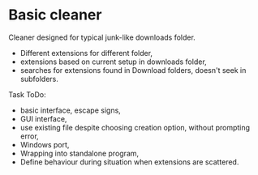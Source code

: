 # Basic cleaner #

Cleaner designed for typical junk-like downloads folder. 

- Different extensions for different folder,
- extensions based on current setup in downloads folder,
- searches for extensions found in Download folders, doesn't seek in subfolders.

Task ToDo:
- basic interface, escape signs,
- GUI interface,
- use existing file despite choosing creation option, without prompting error,
- Windows port,
- Wrapping into standalone program, 
- Define behaviour during situation when extensions are scattered.
